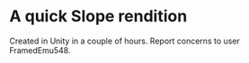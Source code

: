 # A quick Slope rendition


Created in Unity in a couple of hours.
Report concerns to user FramedEmu548.
